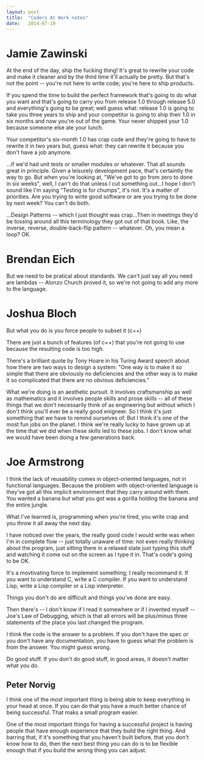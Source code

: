 ```yaml
---
layout:	post
title:	"Coders At Work notes"
date:	2014-07-19
---
```

# Jamie Zawinski
At the end of the day, ship the fucking thing! It's great to rewrite your code and make it cleaner and by the third time it'll actually be pretty. But that's not the point -- you're not here to write code; you're here to ship products.

If you spend the time to build the perfect framework that's going to do what you want and that's going to carry you from release 1.0 through release 5.0 and everything's going to be great; well guess what: release 1.0 is going to take you three years to ship and your competitor is going to ship their 1.0 in six months and now you're out of the game. Your never shipped your 1.0 because someone else ate your lunch.

Your competitor's six-month 1.0 has crap code and they're going to have to rewrite it in two years but, guess what: they can rewrite it because you don't have a job anymore.

...if we'd had unit tests or smaller modules or whatever. That all sounds great in principle. Given a leisurely development pace, that's certaintly the way to go. But when you're looking at, "We've got to go from zero to done in six weeks", well, I can't do that unless I cut something out...I hope I don't sound like I'm saying "Testing is for chumps", it's not. It's a matter of priorities. Are you trying to write good software or are you trying to be done by next week? You can't do both.

...Design Patterns -- which I just thought was crap...Then in meetings they'd be tossing around all this terminology they got out of that book. Like, the inverse, reverse, double-back-flip pattern -- whatever. Oh, you mean a loop? OK.

# Brendan Eich
But we need to be pratical about standards. We can't just say all you need are lambdas -- Alonzo Church proved it, so we're not going to add any more to the language.

# Joshua Bloch
But what you do is you force people to subset it (c++)

There are just a bunch of features (of c++) that you're not going to use because the resulting code is too high.

There's a brilliant quote by Tony Hoare in his Turing Award speech about how there are two ways to design a system: "One way is to make it so simple that there are obviously no deficiencies and the other way is to make it so complicated that there are no obvious deficiencies."

What we're doing is an aesthetic pursuit. It involves craftsmanship as well as mathematics and it involves people skills and prose skills -- all of these things that we don't necessarily think of as engineering but without which I don't think you'll ever be a really good enigneer. So I think it's just something that we have to remind ourselves of. But I think it's one of the most fun jobs on the planet. I think we're really lucky to have grown up at the time that we did when these skills led to these jobs. I don't know what we would have been doing a few generations back. 

# Joe Armstrong
I think the lack of reusability comes in object-oriented languages, not in functional languages. Because the problem with object-oriented language is they've got all this implicit environment that they carry around with them. You wanted a banana but what you got was a gorilla holding the banana and the entire jungle.

What I've learned is, programming when you're tired, you write crap and you throw it all away the next day.

I have noticed over the years, the really good code I would write was when I'm in complete flow -- just totally unaware of time: not even really thinking about the program, just sitting there in a relaxed state just typing this stuff and watching it come out on the screen as I type it in. That's code's going to be OK.

It's a movtivating force to implement something; I really recommand it. If you want to understand C, write a C compiler. If you want to understand Lisp, write a Lisp compiler or a Lisp interpreter.

Things you don't do are difficult and things you've done are easy.

Then there's -- I don't know if I read it somewhere or if I invented myself -- Joe's Law of Debugging, which is that all errors will be plus/minus three statements of the place you last changed the program.

I think the code is the answer to a problem. If you don't have the spec or you don't have any documentation, you have to guess what the problem is from the answer. You might guess wrong.

Do good stuff. If you don't do good stuff, in good areas, it doesn't matter what you do.

## Peter Norvig
I think one of the most important thing is being able to keep everything in your head at once. If you can do that you have a much better chance of being successful. That maks a small program easier.

One of the most important things for having a successful project is having people that have enough experience that they build the right thing. And barring that, if it's something that you haven't built before, that you don't know how to do, then the next best thing you can do is to be flexible enough that if you build the wrong thing you can adjust.


